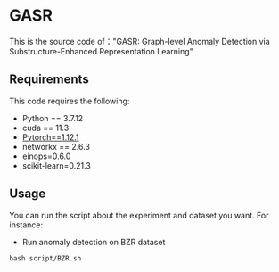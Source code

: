 # GASR
This is the source code of："GASR: Graph-level Anomaly Detection via Substructure-Enhanced Representation Learning"

## Requirements
This code requires the following:
* Python == 3.7.12
* cuda == 11.3
* [Pytorch==1.12.1](https://pytorch.org/)
* networkx == 2.6.3
* einops=0.6.0
* scikit-learn=0.21.3

## Usage
You can run the script about the experiment and dataset you want. For instance:
* Run anomaly detection on BZR dataset
```
bash script/BZR.sh
```





